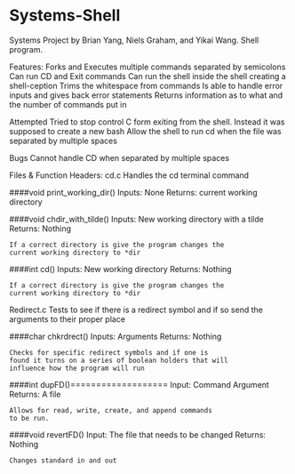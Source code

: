 # Systems-Shell
Systems Project by Brian Yang, Niels Graham, and Yikai Wang. Shell program.

Features:
Forks and Executes multiple commands separated by semicolons
	Can run CD and Exit commands
	Can run the shell inside the shell creating a shell-ception
	Trims the whitespace from commands
	Is able to handle error inputs and gives back error statements
  Returns information as to what and the number of commands put in


Attempted
	Tried to stop control C form exiting from the shell. Instead it was supposed to create a
new bash
Allow the shell to run cd when the file was separated by multiple spaces  


Bugs
	Cannot handle CD when separated by multiple spaces


Files & Function Headers:
cd.c
Handles the cd terminal command

####void print_working_dir()
	Inputs: None
	Returns: current working directory


####void chdir_with_tilde()
	Inputs: New working directory with a tilde
	Returns: Nothing


	If a correct directory is give the program changes the
	current working directory to *dir


####int cd()
	Inputs: New working directory
	Returns: Nothing


	If a correct directory is give the program changes the
	current working directory to *dir


Redirect.c
Tests to see if there is a redirect symbol and if so send the
arguments to their proper place

####char chkrdrect()
	Inputs: Arguments
	Returns: Nothing


	Checks for specific redirect symbols and if one is
	found it turns on a series of boolean holders that will
	influence how the program will run


####int dupFD()===================
	Input: Command Argument
	Returns: A file


	Allows for read, write, create, and append commands
	to be run.


####void revertFD()
	Input: The file that needs to be changed
	Returns: Nothing


	Changes standard in and out
